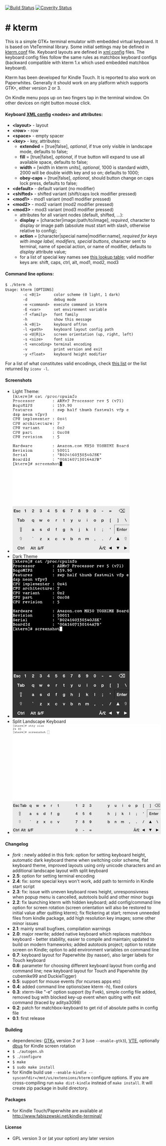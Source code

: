 [![Build Status](https://travis-ci.org/bfabiszewski/kterm.svg?branch=master)](https://travis-ci.org/bfabiszewski/kterm) [![Coverity Status](https://img.shields.io/coverity/scan/10306.svg)](https://scan.coverity.com/projects/bfabiszewski-kterm)
# \# kterm

This is a simple GTK+ terminal emulator with embedded virtual keyboard. It is based on VteTerminal library. Some initial settings may be defined in [kterm.conf](kterm.conf) file. Keyboard layouts are defined in [xml config](layouts/keyboard.xml) files. The keyboard config files follow the same rules as matchbox keyboard configs (backward compatible with kterm 1.x which used embedded matchbox keyboard).

Kterm has been developed for Kindle Touch. It is reported to also work on Paperwhites. Generally it should work on any platform which supports GTK+, either version 2 or 3.

On Kindle menu pops up on two fingers tap in the terminal window. On other devices on right button mouse click.

#### Keyboard [XML config](layouts/keyboard.xml) **\<nodes\>** and **attributes**:
  * **\<layout\>** - layout
  * **\<row\>** - row
  * **\<space\>** - empty spacer
  * **\<key\>** - key, attributes:
    * **extended** = [true|false], *optional*, if true only visible in landscape mode, defaults to false;
    * **fill** = [true|false], *optional*, if true button will expand to use all available space, defaults to false;
    * **width** = [width in kterm units], *optional*, 1000 is standard width, 2000 will be double width key and so on; defaults to 1000;
    * **obey-caps** = [true|false], *optional*, should button change on caps lock press, defaults to false;
  * **\<default\>** - default variant (no modifier)
  * **\<shifted\>** - shifted variant (shift/caps lock modifier pressed)
  * **\<mod1\>** - mod1 variant (mod1 modifier pressed)
  * **\<mod2\>** - mod2 variant (mod2 modifier pressed)
  * **\<mod3\>** - mod3 variant (mod3 modifier pressed)
    * attributes for all variant nodes (default, shifted, …):
    * **display** = [character|image\:/path/to/image], *required*, character to display or image path (absolute must start with slash, otherwise relative to config);
    * **action** = [character|special name|modifier\:name], *required for keys with image label, modifiers, special buttons*, character sent to terminal, name of special action, or name of modifier, defaults to *display* attribute value;
    * for a list of special key names see [this lookup table](https://github.com/bfabiszewski/kterm/blob/master/parse_layout.c#L41); valid modifier keys are: shift, caps, ctrl, alt, mod1, mod2, mod3
 
 
#### Command line options:
```
$ ./kterm -h
Usage: kterm [OPTIONS]
        -c <0|1>      color scheme (0 light, 1 dark)
        -d            debug mode
        -e <command>  execute command in kterm
        -E <var>      set environment variable
        -f <family>   font family
        -h            show this message
        -k <0|1>      keyboard off/on
        -l <path>     keyboard layout config path
        -o <U|R|L>    screen orientation (up, right, left)
        -s <size>     font size
        -t <encoding> terminal encoding
        -v            print version and exit
        -y <float>    keyboard height modifier
```

For a list of what constitutes valid encodings, check [this list][iana-character-sets] or the list returned by `iconv -l`.

#### Screenshots
  * Light Theme:
  * ![kterm light color scheme](screenshots/kterm_light.png)
  * Dark Theme
  * ![kterm dark color scheme](screenshots/kterm_dark.png)
  * Split Landscape Keyboard
  * ![kterm landscape mode with split keyboard](screenshots/kterm_split.png)

#### Changelog
  * *fork* : newly added in this fork: option for setting keyboard height, automatic dark keyboard theme when switching color scheme, flat keyboard theme, improved layouts using only unicode characters and an additional landscape layout with split keyboard
  * **2.5**: option for setting terminal encoding
  * **2.4**: fix: some special keys won't work, add path to terminfo in Kindle start script
  * **2.3**: fix: issue with uneven keyboard rows height, unresponsivness when popup menu is cancelled, autotools build and other minor bugs
  * **2.2**: fix launching kterm with hidden keyboard; add config/command line option for screen rotation (screen orientation will also be restored to initial value after quitting kterm); fix flickering at start; remove unneeded files from kindle package, add high resolution key images; some other minor issues
  * **2.1**: mainly small bugfixes, compilation warnings
  * **2.0**: major rewrite; added native keyboard which replaces matchbox keyboard - better stability, easier to compile and maintain; updated to build on modern frameworks; added autotools project; option to rotate screen on Kindle; option to add environment variables on command line
  * **0.7**: keyboard layout for Paperwhite (by nasser), also larger labels for Touch keyboard
  * **0.6**: parameter for choosing different keyboard layout from config and command line; new keyboard layout for Touch and Paperwhite (by cubemike99 and DuckieTigger)
  * **0.5**: support for mouse events (for ncurses apps etc)
  * **0.4**: added command line options(see kterm -h), fixed colors
  * **0.3**: xterm-like "-e" option support (by Fvek), simple config file added, removed bug with blocked key-up event when quiting with exit command (traced by aditya3098)
  * **0.2**: patch for matchbox-keyboard to get rid of absolute paths in config file
  * **0.1**: first release

#### Building
* dependencies: [GTK+](https://github.com/GNOME/gtk) version 2 or 3 (use `--enable-gtk3`), [VTE](https://github.com/GNOME/vte), optionally [dbus](https://www.freedesktop.org/wiki/Software/dbus/) for Kindle screen rotation
* `$ ./autogen.sh`
* `$ ./configure`
* `$ make`
* `$ sudo make install`
* for Kindle build use `--enable-kindle --sysconfdir=/mnt/us/extensions/kterm` configure options. If you are cross-compiling run `make dist-kindle` instead of `make install`. It will create zip package in build directory.

#### Packages 
* for Kindle Touch/Paperwhite are available at http://www.fabiszewski.net/kindle-terminal/

#### License
 * GPL version 3 or (at your option) any later version

[iana-character-sets]: https://www.iana.org/assignments/character-sets/character-sets.txt
